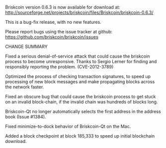Briskcoin version 0.6.3 is now available for download at:
  http://sourceforge.net/projects/briskcoin/files/Briskcoin/briskcoin-0.6.3/

This is a bug-fix release, with no new features.

Please report bugs using the issue tracker at github:
  https://github.com/briskcoin/briskcoin/issues

CHANGE SUMMARY

Fixed a serious denial-of-service attack that could cause the
briskcoin process to become unresponsive. Thanks to Sergio Lerner
for finding and responsibly reporting the problem. (CVE-2012-3789)

Optimized the process of checking transaction signatures, to
speed up processing of new block messages and make propagating
blocks across the network faster.

Fixed an obscure bug that could cause the briskcoin process to get
stuck on an invalid block-chain, if the invalid chain was
hundreds of blocks long.

Briskcoin-Qt no longer automatically selects the first address
in the address book (Issue #1384).

Fixed minimize-to-dock behavior of Briskcoin-Qt on the Mac.

Added a block checkpoint at block 185,333 to speed up initial
blockchain download.
